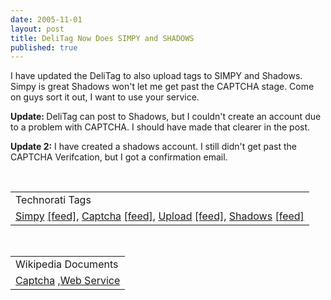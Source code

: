 ```yaml
---
date: 2005-11-01
layout: post
title: DeliTag Now Does SIMPY and SHADOWS
published: true
---
```

I have updated the DeliTag to also upload tags to SIMPY and Shadows. Simpy is great Shadows won't let me get past the CAPTCHA stage. Come on guys sort it out, I want to use your service.<p /><strong>Update: </strong>DeliTag can post to Shadows, but I couldn't create an account due to a problem with CAPTCHA.  I should have made that clearer in the post.<p /><strong>Update 2:</strong>  I have created a shadows account.  I still didn't get past the CAPTCHA Verifcation, but I got a confirmation email.<p /><br /><table class="TechnoratiHead TagHeader">
<tr><td>Technorati Tags</td></tr>
<tr class="Technorati"><td>
<a href="http://www.technorati.com/tag/Simpy" class="Tag" rel="tag">Simpy</a> <a href="http://feeds.technorati.com/feed/posts/tag/Simpy" class="Tag">[feed]</a>, <a href="http://www.technorati.com/tag/Captcha" class="Tag" rel="tag">Captcha</a> <a href="http://feeds.technorati.com/feed/posts/tag/Captcha" class="Tag">[feed]</a>, <a href="http://www.technorati.com/tag/Upload" class="Tag" rel="tag">Upload</a> <a href="http://feeds.technorati.com/feed/posts/tag/Upload" class="Tag">[feed]</a>, <a href="http://www.technorati.com/tag/Shadows" class="Tag" rel="tag">Shadows</a> <a href="http://feeds.technorati.com/feed/posts/tag/Shadows" class="Tag">[feed]</a>
</td></tr>
</table><p /><br /><table class="TechnoratiHead TagHeader">
<tr><td>Wikipedia Documents</td></tr>
<tr class="Technorati"><td>
<a href="http://en.wikipedia.org/wiki/Captcha">Captcha</a> ,<a href="http://en.wikipedia.org/wiki/Web_service">Web Service</a>
</td></tr>
</table><div class="blogger-post-footer"><img class="posterous_download_image" src="https://blogger.googleusercontent.com/tracker/8109338-113087209557731564?l=www.kinlan.co.uk%2Findex.html" height="1" alt="" width="1" /></div>

